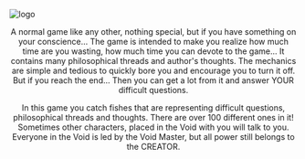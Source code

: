 
![logo](https://github.com/TowarzyszFatCat/fishoughts/assets/68988781/7169c71a-e2ff-4b69-8f23-f9f1fc8693ee)


<div align="center">
A normal game like any other, nothing special, but if you have something on your conscience... The game is intended to make you realize how much time are you wasting, how much time you can devote to the game... It contains many philosophical threads and author's thoughts. The mechanics are simple and tedious to quickly bore you and encourage you to turn it off. But if you reach the end... Then you can get a lot from it and answer YOUR difficult questions. 

  <br>
  
In this game you catch fishes that are representing difficult questions, philosophical threads and thoughts. There are over 100 different ones in it! Sometimes other characters, placed in the Void with you will talk to you. Everyone in the Void is led by the Void Master, but all power still belongs to the CREATOR.
</div>
